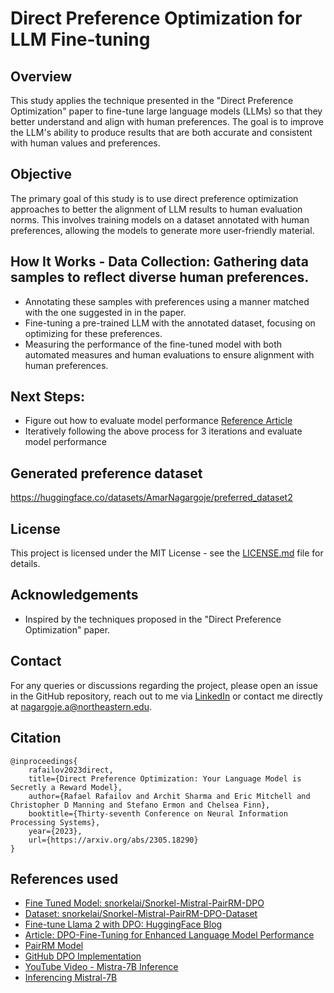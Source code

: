 # Direct Preference Optimization for LLM Fine-tuning

## Overview
This study applies the technique presented in the "Direct Preference Optimization" paper to fine-tune large language models (LLMs) so that they better understand and align with human preferences. The goal is to improve the LLM's ability to produce results that are both accurate and consistent with human values and preferences.

## Objective
The primary goal of this study is to use direct preference optimization approaches to better the alignment of LLM results to human evaluation norms. This involves training models on a dataset annotated with human preferences, allowing the models to generate more user-friendly material.

## How It Works - **Data Collection**: Gathering data samples to reflect diverse human preferences.
- Annotating these samples with preferences using a manner matched with the one suggested in in the paper.
- Fine-tuning a pre-trained LLM with the annotated dataset, focusing on optimizing for these preferences.
- Measuring the performance of the fine-tuned model with both automated measures and human evaluations to ensure alignment with human preferences.


## Next Steps:
- Figure out how to evaluate model performance [Reference Article](https://ritikjain51.medium.com/llms-fine-tuning-and-evaluation-f019515b1c67)
- Iteratively following the above process for 3 iterations and evaluate model performance

## Generated preference dataset
https://huggingface.co/datasets/AmarNagargoje/preferred_dataset2

## License
This project is licensed under the MIT License - see the [LICENSE.md](./LICENSE.md) file for details.

## Acknowledgements
- Inspired by the techniques proposed in the "Direct Preference Optimization" paper.

## Contact
For any queries or discussions regarding the project, please open an issue in the GitHub repository, reach out to me via [LinkedIn](https://www.linkedin.com/in/amarcs/)  or contact me directly at nagargoje.a@northeastern.edu.

## Citation
```
@inproceedings{
    rafailov2023direct,
    title={Direct Preference Optimization: Your Language Model is Secretly a Reward Model},
    author={Rafael Rafailov and Archit Sharma and Eric Mitchell and Christopher D Manning and Stefano Ermon and Chelsea Finn},
    booktitle={Thirty-seventh Conference on Neural Information Processing Systems},
    year={2023},
    url={https://arxiv.org/abs/2305.18290}
}
```

## References used
- [Fine Tuned Model: snorkelai/Snorkel-Mistral-PairRM-DPO](https://huggingface.co/snorkelai/Snorkel-Mistral-PairRM-DPO)
- [Dataset: snorkelai/Snorkel-Mistral-PairRM-DPO-Dataset](https://huggingface.co/datasets/snorkelai/Snorkel-Mistral-PairRM-DPO-Dataset)
- [Fine-tune Llama 2 with DPO: HuggingFace Blog](https://huggingface.co/blog/dpo-trl)
- [Article: DPO-Fine-Tuning for Enhanced Language Model Performance](https://medium.com/@mauryaanoop3/dpo-fine-tuning-for-enhanced-language-model-performance-466fec349a5e)
- [PairRM Model](https://huggingface.co/llm-blender/PairRM)
- [GitHub DPO Implementation](https://github.com/eric-mitchell/direct-preference-optimization)
- [YouTube Video - Mistra-7B Inference](https://www.youtube.com/watch?v=eovBbABk3hw&ab_channel=Rohan-Paul-AI)
- [Inferencing Mistral-7B](https://github.com/rohan-paul/LLM-FineTuning-Large-Language-Models/blob/main/Mistral-7B-Inferencing.ipynb)